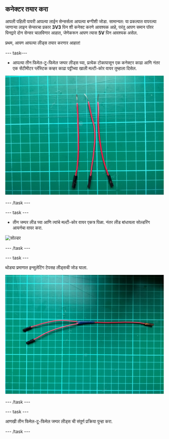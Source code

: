 ## कनेक्टर तयार करा

आपली पहिली पायरी आपल्या लाईन सेन्सर्सला आपल्या बग्गीशी जोडा. सामान्यत: या प्रकल्पात वापरल्या जाणार्‍या लाइन सेन्सरचा प्रकार **3V3** पिन शी कनेक्ट करणे आवश्यक आहे, परंतु आपण समान पॉवर पिनद्वारे दोन सेन्सर चालविणार आहात, जेणेकरून आपण त्यास **5V** पिन आवश्यक असेल.

प्रथम, आपण आपल्या लीड्स तयार करणार आहात!

--- task---

- आपल्या तीन फिमेल-टू-फिमेल जम्पर लीड्स घ्या, प्रत्येक टोकापासून एक कनेक्टर काढा आणि नंतर एक सेंटीमीटर प्लॅस्टिक कव्हर काढा पट्टीच्या खाली मल्टी-कोर वायर तुम्हाला दिसेल.

![काढून टाकले](images/stripped.jpg)

--- /task ---

--- task ---

- तीन जम्पर लीड घ्या आणि त्यांचे मल्टी-कोर वायर एकत्र पिळा. नंतर लीड बांधायला सोल्डरिंग आयर्नचा वापर करा.

![सोल्डर](images/solder.gif)

--- /task ---

--- task ---

थोड्या प्रमाणात इन्सुलेटिंग टेपसह लीड्सची जोड घाला.

![सोल्डर केले](images/soldered.jpg)

--- /task ---

--- task ---

आणखी तीन फिमेल-टू-फिमेल जम्पर लीड्स ची संपूर्ण प्रक्रिया पुन्हा करा.

--- /task ---
